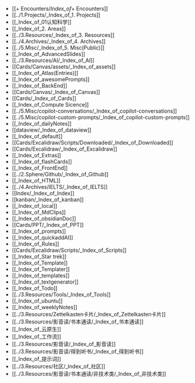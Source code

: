 - [[+ Encounters/_Index_of_+ Encounters]]
- [[../1.Projects/_Index_of_1. Projects]]
- [[_Index_of_01认知科学]]
- [[_Index_of_2. Areas]]
- [[../3.Resources/_Index_of_3. Resources]]
- [[../4.Archives/_Index_of_4. Archives]]
- [[../5.Misc/_Index_of_5. Misc(Public)]]
- [[_Index_of_AdvancedSlides]]
- [[../3.Resources/AI/_Index_of_AI]]
- [[Cards/Canvas/assets/_Index_of_assets]]
- [[_Index_of_Atlas(Entries)]]
- [[_Index_of_awesomePrompts]]
- [[_Index_of_BackEnd]]
- [[Cards/Canvas/_Index_of_Canvas]]
- [[Cards/_Index_of_Cards]]
- [[_Index_of_Compute Sicence]]
- [[../5.Misc/copilot-conversations/_Index_of_copilot-conversations]]
- [[../5.Misc/copilot-custom-prompts/_Index_of_copilot-custom-prompts]]
- [[_Index_of_dailyNotes]]
- [[dataview/_Index_of_dataview]]
- [[_Index_of_default]]
- [[Cards/Excalidraw/Scripts/Downloaded/_Index_of_Downloaded]]
- [[Cards/Excalidraw/_Index_of_Excalidraw]]
- [[_Index_of_Extras]]
- [[_Index_of_flashCards]]
- [[_Index_of_FrontEnd]]
- [[../2.Sphere/Github/_Index_of_Github]]
- [[_Index_of_HTML]]
- [[../4.Archives/IELTS/_Index_of_IELTS]]
- [[Index/_Index_of_Index]]
- [[kanban/_Index_of_kanban]]
- [[_Index_of_local]]
- [[_Index_of_MdClips]]
- [[_Index_of_obsidianDoc]]
- [[Cards/PPT/_Index_of_PPT]]
- [[_Index_of_prompts]]
- [[_Index_of_quickaddAI]]
- [[_Index_of_Rules]]
- [[Cards/Excalidraw/Scripts/_Index_of_Scripts]]
- [[_Index_of_Star trek]]
- [[_Index_of_Template]]
- [[_Index_of_Templater]]
- [[_Index_of_templates]]
- [[_Index_of_textgenerator]]
- [[_Index_of_Todo]]
- [[../3.Resources/Tools/_Index_of_Tools]]
- [[_Index_of_ubuntu]]
- [[_Index_of_weeklyNotes]]
- [[../3.Resources/Zettelkasten卡片/_Index_of_Zettelkasten卡片]]
- [[../3.Resources/影音读/书本通读/_Index_of_书本通读]]
- [[_Index_of_云原生]]
- [[_Index_of_工作流]]
- [[../3.Resources/影音读/_Index_of_影音读]]
- [[../3.Resources/影音读/得到听书/_Index_of_得到听书]]
- [[_Index_of_提示词]]
- [[../3.Resources/社区/_Index_of_社区]]
- [[../3.Resources/影音读/书本通读/非技术类/_Index_of_非技术类]]